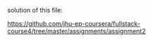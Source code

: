 solution of this file:

https://github.com/jhu-ep-coursera/fullstack-course4/tree/master/assignments/assignment2